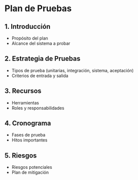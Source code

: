 # Plan de Pruebas

## 1. Introducción
- Propósito del plan
- Alcance del sistema a probar

## 2. Estrategia de Pruebas
- Tipos de prueba (unitarias, integración, sistema, aceptación)
- Criterios de entrada y salida

## 3. Recursos
- Herramientas
- Roles y responsabilidades

## 4. Cronograma
- Fases de prueba
- Hitos importantes

## 5. Riesgos
- Riesgos potenciales
- Plan de mitigación
